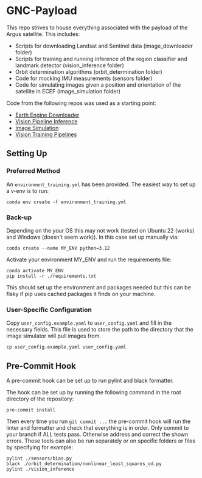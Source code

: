 # GNC-Payload
This repo strives to house everything associated with the payload of the Argus satellite. This includes:
- Scripts for downloading Landsat and Sentinel data (image_downloader folder)
- Scripts for training and running inference of the region classifier and landmark detector (vision_inference folder)
- Orbit determination algorithms (orbit_determination folder)
- Code for mocking IMU measurements (sensors folder)
- Code for simulating images given a position and orientation of the satellite in ECEF (image_simulation folder)

Code from the following repos was used as a starting point:
- [Earth Engine Downloader](https://github.com/cmuabstract/eedl)
- [Vision Pipeline Inference](https://github.com/cmu-argus-1/FSW-Jetson/tree/main/flight/vision)
- [Image Simulation](https://github.com/kyledmccleary/earth-vis-argus)
- [Vision Training Pipelines](https://github.com/cmu-argus-1/VisionTrainingGround)

## Setting Up
### Preferred Method
An `environment_training.yml` has been provided. The easiest way to set up a v-env is to run:

```
conda env create -f environment_training.yml
```

### Back-up
Depending on the your OS this may not work (tested on Ubuntu 22 (works) and Windows (doesn't seem work)). In this case set up manually via:

```
conda create --name MY_ENV python=3.12
```
Activate your environment MY_ENV and run the requirements file:

```
conda activate MY_ENV
pip install -r ./requirements.txt
```

This should set up the environment and packages needed but this can be flaky if pip uses cached packages it finds on your machine. 

### User-Specific Configuration
Copy `user_config.example.yaml` to `user_config.yaml` and fill in the necessary fields. This file is used to store the path to the directory that the image simulator will pull images from.
```
cp user_config.example.yaml user_config.yaml
```

## Pre-Commit Hook 
A pre-commit hook can be set up to run pylint and black formatter.

The hook can be set up by running the following command in the root directory of the repository:

```
pre-commit install
```

Then every time you run `git commit ...` the pre-commit hook will run the linter and formatter and check that everything is in order. 
Only commit to your branch if ALL tests pass. Otherwise address and correct the shown errors.
These tools can also be run separately or on specific folders or files by specifying for example:

```
pylint ./sensors/bias.py
black ./orbit_determination/nonlinear_least_squares_od.py
pylint ./vision_inference
```
